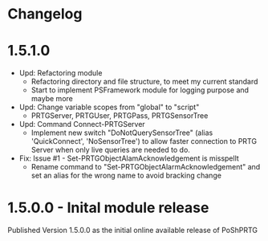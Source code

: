 # Changelog
# 1.5.1.0
- Upd: Refactoring module
    - Refactoring directory and file structure, to meet my current standard
    - Start to implement PSFramework module for logging purpose and maybe more
- Upd: Change variable scopes from "global" to "script"
    - PRTGServer, PRTGUser, PRTGPass, PRTGSensorTree
- Upd: Command Connect-PRTGServer
    - Implement new switch "DoNotQuerySensorTree" (alias 'QuickConnect', 'NoSensorTree') to allow faster connection to PRTG Server when only live queries are needed to do.
- Fix: Issue #1 - Set-PRTGObjectAlamAcknowledgement is misspellt
    - Rename command to "Set-PRTGObjectAlarmAcknowledgement" and set an alias for the wrong name to avoid bracking change

# 1.5.0.0 - Inital module release
Published Version 1.5.0.0 as the initial online available release of PoShPRTG